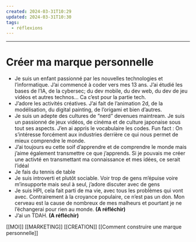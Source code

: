```yaml
---
created: 2024-03-31T10:29
updated: 2024-03-31T10:30
tags:
  - réflexions
---
```

---
# Créer ma marque personnelle

- Je suis un enfant passionné par les nouvelles technologies et l’informatique. J’ai commencé à coder vers mes 13 ans. J’ai étudié les bases de l’IA, de la cybersec; du dev mobile, du dev web, du dev de jeu vidéos et autres technos… Ca c’est pour la partie tech.
- J’adore les activités créatives. J’ai fait de l’animation 2d, de la modélisation, du digital painting, de l’origami et bien d’autres. 
- Je suis un adepte des cultures de “nerd” devenues maintream. Je suis un passionné de jeux vidéos, de cinéma et de culture japonaise sous tout ses aspects. J’en ai appris le vocabulaire les codes. Fun fact : On s’intéresse forcément aux industries derrière ce qui nous permet de mieux comprendre le monde. 
- J’ai toujours eu cette soif d’apprendre et de comprendre le monde mais j’aime également transmettre ce que j’apprends. Si je pouvais me créer une activté en transmettant ma connaissance et mes idées, ce serait l’idéal
- Je fais du tennis de table
- Je suis introverti et plutôt sociable. Voir trop de gens m’épuise voire m’insupporte mais seul à seul, j’adore discuter avec de gens
- Je suis HPI, cela fait parti de ma vie, avec tous les problèmes qui vont avec. Contrairement à la croyance populaire, ce n’est pas un don. Mon cerveau est la cause de nombreux de mes malheurs et pourtant je ne l’échangerai pour rien au monde. **(A réfléchir)**
- J’ai un TDAH. **(A réfléchir)**

[[MOI]]
[[MARKETING]]
[[CREATION]]
[[Comment construire une marque personnelle]]
